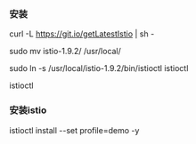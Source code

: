 ### 安装

curl -L https://git.io/getLatestIstio | sh -

sudo mv istio-1.9.2/ /usr/local/

sudo ln -s /usr/local/istio-1.9.2/bin/istioctl  istioctl

istioctl


### 安装istio

istioctl install --set profile=demo -y








